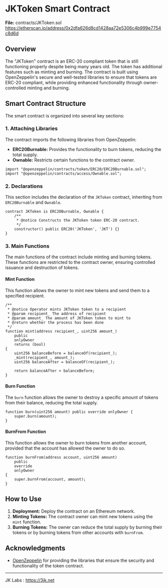 # JKToken Smart Contract

**File:** contracts/JKToken.sol
https://etherscan.io/address/0x2dfa626d8cd1428aa72e5306c4b999e7754c8d6d

## Overview

The "JKToken" contract is an ERC-20 compliant token that is still functioning properly despite being many years old. The token has additional features such as minting and burning. The contract is built using OpenZeppelin's secure and well-tested libraries to ensure that tokens are ERC-20 compliant, while providing enhanced functionality through owner-controlled minting and burning.

## Smart Contract Structure

The smart contract is organized into several key sections:

### 1. Attaching Libraries

The contract imports the following libraries from OpenZeppelin:

- **ERC20Burnable:** Provides the functionality to burn tokens, reducing the total supply.
- **Ownable:** Restricts certain functions to the contract owner.

```solidity
import "@openzeppelin/contracts/token/ERC20/ERC20Burnable.sol";
import "@openzeppelin/contracts/access/Ownable.sol";
```

### 2. Declarations

This section includes the declaration of the `JKToken` contract, inheriting from `ERC20Burnable` and `Ownable`.

```solidity
contract JKToken is ERC20Burnable, Ownable {
    /**
     * @notice Constructs the JKToken token ERC-20 contract.
     */
    constructor() public ERC20('JKToken', 'JKT') {}
}
```

### 3. Main Functions

The main functions of the contract include minting and burning tokens. These functions are restricted to the contract owner, ensuring controlled issuance and destruction of tokens.

#### Mint Function

This function allows the owner to mint new tokens and send them to a specified recipient.

```solidity
/**
 * @notice Operator mints JKToken token to a recipient
 * @param recipient_ The address of recipient
 * @param amount_ The amount of JKToken token to mint to
 * @return whether the process has been done
 */
function mint(address recipient_, uint256 amount_)
    public
    onlyOwner
    returns (bool)
{
    uint256 balanceBefore = balanceOf(recipient_);
    _mint(recipient_, amount_);
    uint256 balanceAfter = balanceOf(recipient_);

    return balanceAfter > balanceBefore;
}
```

#### Burn Function

The `burn` function allows the owner to destroy a specific amount of tokens from their balance, reducing the total supply.

```solidity
function burn(uint256 amount) public override onlyOwner {
    super.burn(amount);
}
```

#### BurnFrom Function

This function allows the owner to burn tokens from another account, provided that the account has allowed the owner to do so.

```solidity
function burnFrom(address account, uint256 amount)
    public
    override
    onlyOwner
{
    super.burnFrom(account, amount);
}
```

## How to Use

1. **Deployment:** Deploy the contract on an Ethereum network.
2. **Minting Tokens:** The contract owner can mint new tokens using the `mint` function.
3. **Burning Tokens:** The owner can reduce the total supply by burning their tokens or by burning tokens from other accounts with `burnFrom`.

## Acknowledgments

- [OpenZeppelin](https://openzeppelin.com/) for providing the libraries that ensure the security and functionality of the token contract.

---

JK Labs : https://3jk.net
